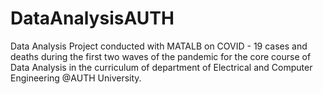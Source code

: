 # DataAnalysisAUTH
Data Analysis Project conducted with MATALB on COVID - 19 cases and deaths during the first two waves of the pandemic for the core course of Data Analysis in the curriculum of department of Electrical and Computer Engineering @AUTH University.
